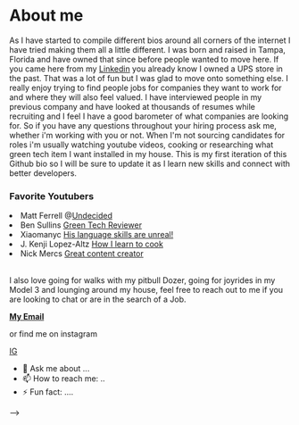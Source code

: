 <!DOCTYPE html>
<html>
<head>
</head>
<body>
<h1>About me</h1>
<p>As I have started to compile different bios around all corners of the internet I have tried making them all a little different. I was born and raised in Tampa, Florida and have owned that since before people wanted to move here. If you came here from my
  <a href="https://www.linkedin.com/in/dane-lynch-59363973/">Linkedin</a> you already know I owned a UPS store in the past. That was a lot of fun but I was glad to move onto something else. I really enjoy trying to find people jobs for companies they want to work for and where they will also feel valued.
 I have interviewed people in my previous company and have looked at thousands of resumes while recruiting and I feel I have a good barometer of what companies are looking for. So if you have any questions throughout your hiring process ask me, whether i'm working with you or not. When I'm not sourcing candidates for roles i'm usually watching youtube videos, cooking or researching what green tech item I want installed in my house.
This is my first iteration of this Github bio so I will be sure to update it as I learn new skills and connect with better developers.<br>
 </p>
 <h3> Favorite Youtubers</h3>
 <li>Matt Ferrell @<a href="https://www.youtube.com/channel/UCjtUS7-SZTi6pXjUbzGHQCg">Undecided</a></li>
 <li>Ben Sullins <a href="https://www.youtube.com/channel/UCbEbf0-PoSuHD0TgMbxomDg">Green Tech Reviewer</a></li>
 <li>Xiaomanyc <a href="https://www.youtube.com/channel/UCLNoXf8gq6vhwsrYp-l0J-Q">His language skills are unreal!</a></li>
 <li>J. Kenji Lopez-Altz <a href="https://www.youtube.com/channel/UCqqJQ_cXSat0KIAVfIfKkVA">How I learn to cook</a></li>
 <li> Nick Mercs <a href="https://www.youtube.com/channel/UCDvm7YoLE5r3ZZ6MWyD2vGQ">Great content creator</a></li><br>
 <p>I also love going for walks with my pitbull Dozer, going for joyrides in my Model 3 and lounging around my house, feel free to reach out to me if you are looking to chat or are in the search of a Job.</p>
 <p><b><a href = "mailto: Dane@cruitgroup.com">My Email</a></b></p>
 <p>or find me on instagram</p>
 <p><a href ="https://www.instagram.com/dane_lynch87/">IG</a></p>

- 💬 Ask me about ...
- 📫 How to reach me: ..
- ⚡ Fun fact: ....
</body>
</html>
-->
